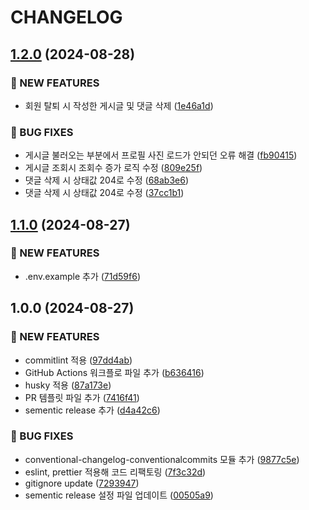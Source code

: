 # CHANGELOG

## [1.2.0](https://github.com/startup-life/nest-backend/compare/v1.1.0...v1.2.0) (2024-08-28)

### 🚀 NEW FEATURES

* 회원 탈퇴 시 작성한 게시글 및 댓글 삭제 ([1e46a1d](https://github.com/startup-life/nest-backend/commit/1e46a1d6bc24f06f3fdc92880b99e7ee63fdd5ef))

### 🐛 BUG FIXES

* 게시글 불러오는 부분에서 프로필 사진 로드가 안되던 오류 해결 ([fb90415](https://github.com/startup-life/nest-backend/commit/fb90415ab5f42cf235b9b35202bdd81f82668be7))
* 게시글 조회시 조회수 증가 로직 수정 ([809e25f](https://github.com/startup-life/nest-backend/commit/809e25f32abc8ba11e3902d0435f4c188ca62ae3))
* 댓글 삭제 시 상태값 204로 수정 ([68ab3e6](https://github.com/startup-life/nest-backend/commit/68ab3e636ed58ad90ccc2ea2fd86c51ca6ab17b9))
* 댓글 삭제 시 상태값 204로 수정 ([37cc1b1](https://github.com/startup-life/nest-backend/commit/37cc1b1a24f455b51ae1cba8bdac190c7ec1bf48))

## [1.1.0](https://github.com/startup-life/nest-backend/compare/v1.0.0...v1.1.0) (2024-08-27)

### 🚀 NEW FEATURES

* .env.example 추가 ([71d59f6](https://github.com/startup-life/nest-backend/commit/71d59f68be6cca7fe2141cf9f6a7ebae689b6697))

## 1.0.0 (2024-08-27)

### 🚀 NEW FEATURES

* commitlint 적용 ([97dd4ab](https://github.com/startup-life/nest-backend/commit/97dd4ab53441595d902ede3b732e8067a8ceb70f))
* GitHub Actions 워크플로 파일 추가 ([b636416](https://github.com/startup-life/nest-backend/commit/b636416ac8a848e849d12f7faca2f61ffc9e6188))
* husky 적용 ([87a173e](https://github.com/startup-life/nest-backend/commit/87a173ede6ccf252c373f739884ee138c16e715f))
* PR 템플릿 파일 추가 ([7416f41](https://github.com/startup-life/nest-backend/commit/7416f412db465a94ec88547c39cab1aa667934d2))
* sementic release 추가 ([d4a42c6](https://github.com/startup-life/nest-backend/commit/d4a42c632004e9f820c53b35183a0c7c346ad048))

### 🐛 BUG FIXES

* conventional-changelog-conventionalcommits 모듈 추가 ([9877c5e](https://github.com/startup-life/nest-backend/commit/9877c5e667d05b7f0969f33682a4f71ff7b61bc5))
* eslint, prettier 적용해 코드 리팩토링 ([7f3c32d](https://github.com/startup-life/nest-backend/commit/7f3c32df8df284f91084725f9f9612ea5779a2e6))
* gitignore update ([7293947](https://github.com/startup-life/nest-backend/commit/7293947c649c1be5bc7f1ef6b8142d6d09125e49))
* sementic release 설정 파일 업데이트 ([00505a9](https://github.com/startup-life/nest-backend/commit/00505a9e1cf5ebaa07509b686d76d38604c63d33))
